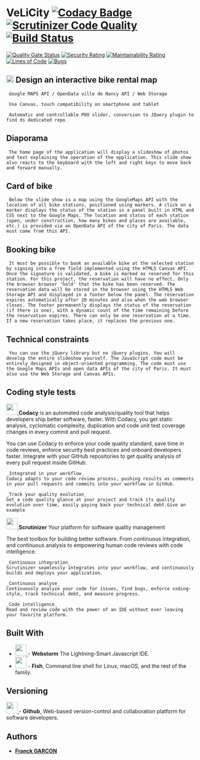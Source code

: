 # VeLiCity [![Codacy Badge](https://api.codacy.com/project/badge/Grade/82ae76253256496cb03ed0cceafeeec5)](https://app.codacy.com/app/Franckeddy/VeLiCity?utm_source=github.com&utm_medium=referral&utm_content=Franckeddy/VeLiCity&utm_campaign=Badge_Grade_Dashboard) [![Scrutinizer Code Quality](https://scrutinizer-ci.com/g/Franckeddy/VeLiCity/badges/quality-score.png?b=master)](https://scrutinizer-ci.com/g/Franckeddy/VeLiCity/?branch=master) [![Build Status](https://scrutinizer-ci.com/g/Franckeddy/VeLiCity/badges/build.png?b=master)](https://scrutinizer-ci.com/g/Franckeddy/VeLiCity/build-status/master) 
[![Quality Gate Status](http://localhost:9000/api/project_badges/measure?project=velicity&metric=alert_status)](http://localhost:9000/dashboard?id=velicity) [![Security Rating](http://localhost:9000/api/project_badges/measure?project=velicity&metric=security_rating)](http://localhost:9000/dashboard?id=velicity) [![Maintainability Rating](http://localhost:9000/api/project_badges/measure?project=velicity&metric=sqale_rating)](http://localhost:9000/dashboard?id=velicity) [![Lines of Code](http://localhost:9000/api/project_badges/measure?project=velicity&metric=ncloc)](http://localhost:9000/dashboard?id=velicity) [![Bugs](http://localhost:9000/api/project_badges/measure?project=velicity&metric=bugs)](http://localhost:9000/dashboard?id=velicity)

## <img src='https://raw.github.com/voodootikigod/logo.js/master/specific-uses/badge_js-strict.png' width='20' /> Design an interactive bike rental map

     Google MAPS API / OpenData ville de Nancy API / Web Storage 

     Use Canvas, touch compatibility on smartphone and tablet 

     Automatic and controllable POO slider, conversion to JQuery plugin to find ds dedicated repo 

## Diaporama

     The home page of the application will display a slideshow of photos and text explaining the operation of the application. This slide show also reacts to the keyboard with the left and right keys to move back and forward manually.

## Card of bike 

     Below the slide show is a map using the GoogleMaps API with the location of all bike stations, positioned using markers. A click on a marker displays the status of the station in a panel built in HTML and CSS next to the Google Maps. The location and status of each station (open, under construction, how many bikes and places are available, etc.) is provided via an OpenData API of the city of Paris. The data must come from this API.

## Booking bike 

     It must be possible to book an available bike at the selected station by signing into a free field implemented using the HTML5 Canvas API. Once the signature is validated, a bike is marked as reserved for this station. For this project, the reservation will have no effect. Only the browser browser 'hold' that the bike has been reserved. The reservation data will be stored in the browser using the HTML5 Web Storage API and displayed in a footer below the panel. The reservation expires automatically after 20 minutes and also when the web browser closes. The footer permanently displays the status of the reservation (if there is one), with a dynamic count of the time remaining before the reservation expires. There can only be one reservation at a time. If a new reservation takes place, it replaces the previous one.

## Technical constraints 

     You can use the jQuery library but no jQuery plugins. You will develop the entire slideshow yourself. The JavaScript code must be entirely designed in object-oriented programming. The code must use the Google Maps APIs and open data APIs of the city of Paris. It must also use the Web Storage and Canvas APIs. 

## Coding style tests 

**[<img src='https://avatars1.githubusercontent.com/u/1834093?s=200&v=4' width='30'/>
](https://app.codacy.com/)** 
**Codacy** is an automated code analysis/quality tool that helps developers ship better software, faster. With Codacy, you get static analysis, cyclomatic complexity, duplication and code unit test coverage changes in every commit and pull request.

You can use Codacy to enforce your code quality standard, save time in code reviews, enforce security best practices and onboard developers faster. Integrate with your GitHub repositories to get quality analysis of every pull request inside GitHub.

```
_Integrated in your workflow_
Codacy adapts to your code review process, pushing results as comments in your pull requests and commits into your workflow in GitHub.

_Track your quality evolution_
Get a code quality glance at your project and track its quality evolution over time, easily paying back your technical debt.Give an example
```
**[<img src='https://rootslabs.net/blog/wp-content/uploads/2014/05/logo_scrutinizer-300x300.png' width='30'/>
](https://scrutinizer-ci.com/)** 
**Scrutinizer**  Your platform for software quality management 

The best toolbox for building better software. From continuous integration, and continuous analysis to empowering human code reviews with code intelligence. 
```
_Continuous integration_
Scrutinizer seamlessly integrates into your workflow, and continuously builds and deploys your application.

_Continuous analyse_
Continuously analyze your code for issues, find bugs, enforce coding-style, track technical debt, and measure progress.

_Code intelligence_
Read and review code with the power of an IDE without ever leaving your favorite platform.
```
## Built With
* [<img src='https://i1.wp.com/crackedtool.info/wp-content/uploads/2018/12/webstorm_logo_300x300.png?fit=300%2C300' width='30' />
](https://www.jetbrains.com/webstorm/) - **Webstorm** The Lightning-Smart Javascript IDE.
* [<img src='https://upload.wikimedia.org/wikipedia/commons/0/03/Fish_shell_logo_ascii.png' width='30' />](https://fishshell.com/) - **Fish**, Command line shell for Linux, macOS, and the rest of the family. 
## Versioning
[<img src='https://upload.wikimedia.org/wikipedia/commons/thumb/9/91/Octicons-mark-github.svg/1200px-Octicons-mark-github.svg.png' width='30' />
](https://github.com/) - **Github**, Web-based version-control and collaboration platform for software developers.

## Authors

* [**Franck GARCON**](https://github.com/Franckeddy)
